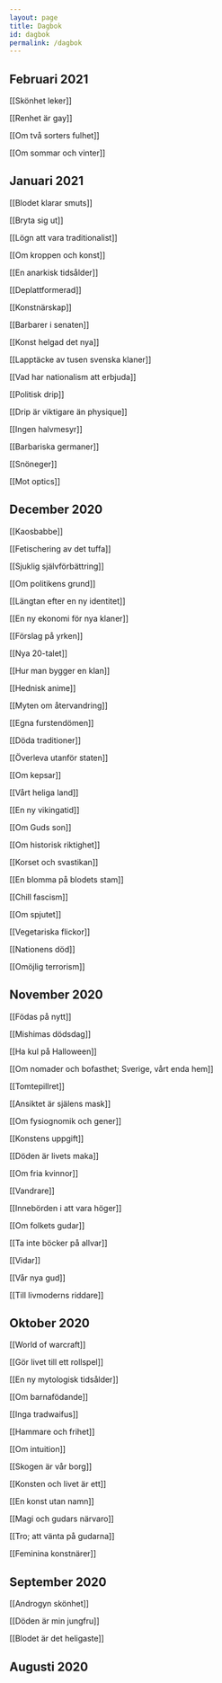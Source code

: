 ```yaml
---
layout: page
title: Dagbok
id: dagbok
permalink: /dagbok
---
```


## Februari 2021

[[Skönhet leker]]

[[Renhet är gay]]

[[Om två sorters fulhet]]

[[Om sommar och vinter]]

## Januari 2021

[[Blodet klarar smuts]]

[[Bryta sig ut]]

[[Lögn att vara traditionalist]]

[[Om kroppen och konst]]

[[En anarkisk tidsålder]]

[[Deplattformerad]]

[[Konstnärskap]]

[[Barbarer i senaten]]

[[Konst helgad det nya]]

[[Lapptäcke av tusen svenska klaner]]

[[Vad har nationalism att erbjuda]]

[[Politisk drip]]

[[Drip är viktigare än physique]]

[[Ingen halvmesyr]]

[[Barbariska germaner]]

[[Snöneger]]

[[Mot optics]]

## December 2020

[[Kaosbabbe]]

[[Fetischering av det tuffa]]

[[Sjuklig självförbättring]]

[[Om politikens grund]]

[[Längtan efter en ny identitet]]

[[En ny ekonomi för nya klaner]]

[[Förslag på yrken]]

[[Nya 20-talet]]

[[Hur man bygger en klan]]

[[Hednisk anime]]

[[Myten om återvandring]]

[[Egna furstendömen]]

[[Döda traditioner]]

[[Överleva utanför staten]]

[[Om kepsar]]

[[Vårt heliga land]]

[[En ny vikingatid]]

[[Om Guds son]]

[[Om historisk riktighet]]

[[Korset och svastikan]]

[[En blomma på blodets stam]]

[[Chill fascism]]

[[Om spjutet]]

[[Vegetariska flickor]]

[[Nationens död]]

[[Omöjlig terrorism]]

## November 2020

[[Födas på nytt]]

[[Mishimas dödsdag]]

[[Ha kul på Halloween]]

[[Om nomader och bofasthet; Sverige, vårt enda hem]]

[[Tomtepillret]]

[[Ansiktet är själens mask]]

[[Om fysiognomik och gener]]

[[Konstens uppgift]]

[[Döden är livets maka]]

[[Om fria kvinnor]]

[[Vandrare]]

[[Innebörden i att vara höger]]

[[Om folkets gudar]]

[[Ta inte böcker på allvar]]

[[Vidar]]

[[Vår nya gud]]

[[Till livmoderns riddare]]

## Oktober 2020

[[World of warcraft]]

[[Gör livet till ett rollspel]]

[[En ny mytologisk tidsålder]]

[[Om barnafödande]]

[[Inga tradwaifus]]

[[Hammare och frihet]]

[[Om intuition]]

[[Skogen är vår borg]]

[[Konsten och livet är ett]]

[[En konst utan namn]]

[[Magi och gudars närvaro]]

[[Tro; att vänta på gudarna]]

[[Feminina konstnärer]]

## September 2020

[[Androgyn skönhet]]

[[Döden är min jungfru]]

[[Blodet är det heligaste]]

## Augusti 2020